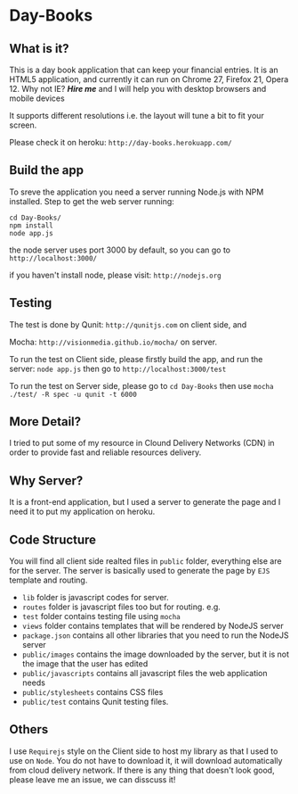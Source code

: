 Day-Books
=============

## What is it?
This is a day book application that can keep your financial entries. It is an HTML5 application, 
and currently it can run on Chrome 27, Firefox 21, Opera 12. Why not IE? ___Hire me___ and 
I will help you with desktop browsers and mobile devices

It supports different resolutions i.e. the layout will tune a bit to fit your screen.

Please check it on heroku: ```http://day-books.herokuapp.com/```

## Build the app

To sreve the application you need a server running Node.js with NPM installed. Step to get the web server running:

    cd Day-Books/
    npm install
    node app.js

the node server uses port 3000 by default, so you can go to ```http://localhost:3000/```

if you haven't install node, please visit: ```http://nodejs.org```

## Testing
The test is done by Qunit: ```http://qunitjs.com``` on client side, and 

Mocha: ```http://visionmedia.github.io/mocha/``` on server.

To run the test on Client side, please firstly build the app, and run the server: ```node app.js```
then go to ```http://localhost:3000/test```

To run the test on Server side, please go to `cd Day-Books` then use ```mocha ./test/ -R spec -u qunit -t 6000```

## More Detail?

I tried to put some of my resource in Clound Delivery Networks (CDN) in order to provide fast and reliable resources 
delivery. 

## Why Server?

It is a front-end application, but I used a server to generate the page and I need it to put my application on heroku.

## Code Structure

You will find all client side realted files in `public` folder, everything else are for the server.
The server is basically used to generate the page by `EJS` template and routing.

* `lib` folder is javascript codes for server.
* `routes` folder is javascript files too but for routing. e.g.
* `test` folder contains testing file using `mocha`
* `views` folder contains templates that will be rendered by NodeJS server
* `package.json` contains all other libraries that you need to run the NodeJS server
* `public/images` contains the image downloaded by the server, but it is not the image that the user has edited
* `public/javascripts` contains all javascript files the web application needs
* `public/stylesheets` contains CSS files
* `public/test` contains Qunit testing files.


## Others

I use `Requirejs` style on the Client side to host my library as that I used to use on `Node`. 
You do not have to download it, it will download automatically from cloud delivery network.
If there is any thing that doesn't look good, please leave me an issue, we can disscuss it!
